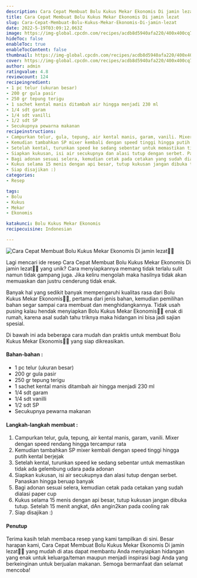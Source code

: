 ```yaml
---
description: Cara Cepat Membuat Bolu Kukus Mekar Ekonomis Di jamin lezat"
title: Cara Cepat Membuat Bolu Kukus Mekar Ekonomis Di jamin lezat
slug: Cara-Cepat-Membuat-Bolu-Kukus-Mekar-Ekonomis-Di-jamin-lezat
date: 2022-5-19T03:09:12.063Z
image: https://img-global.cpcdn.com/recipes/acdb8d5940afa220/400x400cq70/photo.jpg
hideToc: false
enableToc: true
enableTocContent: false
thumbnail: https://img-global.cpcdn.com/recipes/acdb8d5940afa220/400x400cq70/photo.jpg
cover: https://img-global.cpcdn.com/recipes/acdb8d5940afa220/400x400cq70/photo.jpg
author: admin
ratingvalue: 4.8
reviewcount: 124
recipeingredient:
- 1 pc telur (ukuran besar)
- 200 gr gula pasir
- 250 gr tepung terigu
- 1 sachet kental manis ditambah air hingga menjadi 230 ml
- 1/4 sdt garam
- 1/4 sdt vanilli
- 1/2 sdt SP
- Secukupnya pewarna makanan
recipeinstructions:
- Campurkan telur, gula, tepung, air kental manis, garam, vanili. Mixer dengan speed rendang hingga tercampur rata
- Kemudian tambahkan SP mixer kembali dengan speed tinggi hingga putih kental berjejak
- Setelah kental, turunkan speed ke sedang sebentar untuk memastikan tidak ada gelembung udara pada adonan
- Siapkan kukusan, isi air secukupnya dan alasi tutup dengan serbet. Panaskan hingga beruap banyak
- Bagi adonan sesuai selera, kemudian cetak pada cetakan yang sudah dialasi paper cup
- Kukus selama 15 menis dengan api besar, tutup kukusan jangan dibuka tutup. Setelah 15 menit angkat, dAn angin2kan pada cooling rak
- Siap disajikan :)
categories:
- Resep

tags:
- Bolu
- Kukus
- Mekar
- Ekonomis

katakunci: Bolu Kukus Mekar Ekonomis
recipecuisine: Indonesian

---
```


![Cara Cepat Membuat Bolu Kukus Mekar Ekonomis Di jamin lezat👩‍🍳](https://img-global.cpcdn.com/recipes/acdb8d5940afa220/400x400cq70/photo.jpg)

Lagi mencari ide resep Cara Cepat Membuat Bolu Kukus Mekar Ekonomis Di jamin lezat👩‍🍳 yang unik? Cara menyiapkannya memang tidak terlalu sulit namun tidak gampang juga. Jika keliru mengolah maka hasilnya tidak akan memuaskan dan justru cenderung tidak enak.

Banyak hal yang sedikit banyak mempengaruhi kualitas rasa dari Bolu Kukus Mekar Ekonomis👩‍🍳, pertama dari jenis bahan, kemudian pemilihan bahan segar sampai cara membuat dan menghidangkannya. Tidak usah pusing kalau hendak menyiapkan Bolu Kukus Mekar Ekonomis👩‍🍳 enak di rumah, karena asal sudah tahu triknya maka hidangan ini bisa jadi sajian spesial.

Di bawah ini ada beberapa cara mudah dan praktis untuk membuat Bolu Kukus Mekar Ekonomis👩‍🍳 yang siap dikreasikan.

<!--inarticleads1-->

#### Bahan-bahan :

- 1 pc telur (ukuran besar)
- 200 gr gula pasir
- 250 gr tepung terigu
- 1 sachet kental manis ditambah air hingga menjadi 230 ml
- 1/4 sdt garam
- 1/4 sdt vanilli
- 1/2 sdt SP
- Secukupnya pewarna makanan

<!--inarticleads2-->

#### Langkah-langkah membuat :

1. Campurkan telur, gula, tepung, air kental manis, garam, vanili. Mixer dengan speed rendang hingga tercampur rata
1. Kemudian tambahkan SP mixer kembali dengan speed tinggi hingga putih kental berjejak
1. Setelah kental, turunkan speed ke sedang sebentar untuk memastikan tidak ada gelembung udara pada adonan
1. Siapkan kukusan, isi air secukupnya dan alasi tutup dengan serbet. Panaskan hingga beruap banyak
1. Bagi adonan sesuai selera, kemudian cetak pada cetakan yang sudah dialasi paper cup
1. Kukus selama 15 menis dengan api besar, tutup kukusan jangan dibuka tutup. Setelah 15 menit angkat, dAn angin2kan pada cooling rak
1. Siap disajikan :)

#### Penutup

Terima kasih telah membaca resep yang kami tampilkan di sini. Besar harapan kami, Cara Cepat Membuat Bolu Kukus Mekar Ekonomis Di jamin lezat👩‍🍳 yang mudah di atas dapat membantu Anda menyiapkan hidangan yang enak untuk keluarga/teman maupun menjadi inspirasi bagi Anda yang berkeinginan untuk berjualan makanan. Semoga bermanfaat dan selamat mencoba!